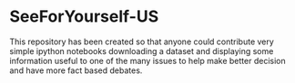 # SeeForYourself-US

This repository has been created so that anyone could contribute very simple ipython notebooks downloading a dataset and displaying some information useful to one of the many issues to help make better decision and have more fact based debates.
